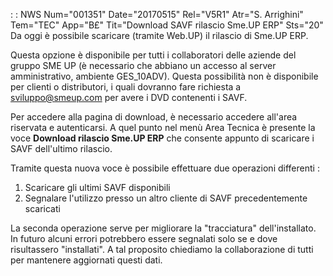  :  : NWS Num="001351" Date="20170515" Rel="V5R1" Atr="S. Arrighini" Tem="TEC" App="B£" Tit="Download SAVF rilascio Sme.UP ERP" Sts="20"
Da oggi è possibile scaricare (tramite Web.UP) il rilascio di Sme.UP ERP.

Questa opzione è disponibile per tutti i collaboratori delle aziende del gruppo SME UP (è necessario che abbiano un accesso al server amministrativo, ambiente GES_10ADV).
Questa possibilità non è disponibile per clienti o distributori, i quali dovranno fare richiesta a sviluppo@smeup.com per avere i DVD contenenti i SAVF.

Per accedere alla pagina di download, è necessario accedere all'area riservata e autenticarsi.
A quel punto nel menù Area Tecnica è presente la voce <b>Download rilascio Sme.UP ERP</b> che consente appunto di scaricare i SAVF dell'ultimo rilascio.

Tramite questa nuova voce è possibile effettuare due operazioni differenti : 
<ol>
<li>Scaricare gli ultimi SAVF disponibili</li>
<li>Segnalare l'utilizzo presso un altro cliente di SAVF precedentemente scaricati</li></ol> 
La seconda operazione serve per migliorare la "tracciatura" dell'installato.
In futuro alcuni errori potrebbero essere segnalati solo se e dove risultassero "installati".
A tal proposito chiediamo la collaborazione di tutti per mantenere aggiornati questi dati.
